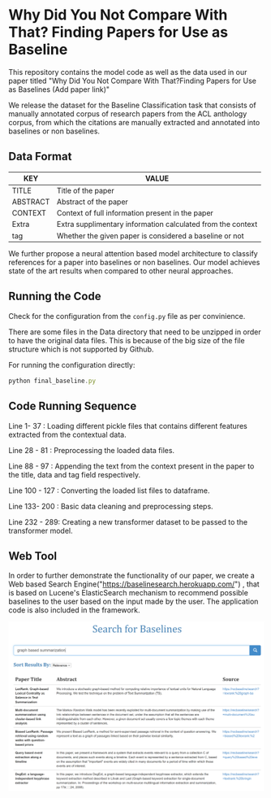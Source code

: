 # Why Did You Not Compare With That? Finding Papers for Use as Baseline


This repository contains the model code as well as the data used in our paper titled "Why Did You Not Compare With That?Finding Papers for Use as Baselines (Add paper link)"

We release the dataset for the Baseline Classification task that consists of manually annotated corpus of research papers from the ACL anthology corpus, from which the citations are manually extracted and annotated into baselines or non baselines. 

## Data Format


  |KEY           |          VALUE                                                                  |
  |--------------|---------------------------------------------------------------------------------|
  |TITLE         |   Title of the paper                                                            |
  |ABSTRACT      |   Abstract of the paper                                                         |
  |CONTEXT       |   Context of full information present in the paper                              |
  |Extra         |   Extra supplimentary information calculated from the context                   |
  |tag           |   Whether the given paper is considered a baseline or not                       |
  
  

We further propose a neural attention based model architecture to classify references for a paper into baselines or non baselines. Our model achieves state of the art results when compared to other neural approaches.


## Running the Code 

Check for the configuration from the ```config.py``` file as per convinience.

There are some files in the Data directory that need to be unzipped in order to have the original data files.
This is because of the big size of the file structure which is not supported by Github.

For running the configuration directly:
```javascript
python final_baseline.py

```

## Code Running Sequence

Line 1- 37 : Loading different pickle files that contains different features extracted from the contextual data.

Line 28 - 81 : Preprocessing the loaded data files.

Line 88 - 97 : Appending the text from the context present in the paper to the title, data and tag field respectively.

Line 100 - 127 : Converting the loaded list files to dataframe.

Line 133- 200 : Basic data cleaning and preprocessing steps.

Line 232 - 289: Creating a new transformer dataset to be passed to the transformer model.



## Web Tool

In order to further demonstrate the functionality of our paper, we create a Web based Search Engine("https://baselinesearch.herokuapp.com/") , that is based on Lucene's ElasticSearch mechanism to recommend possible baselines to the user based on the input made by the user. The application code is also included in the framework.

![alt text](Model/search-results.png)



